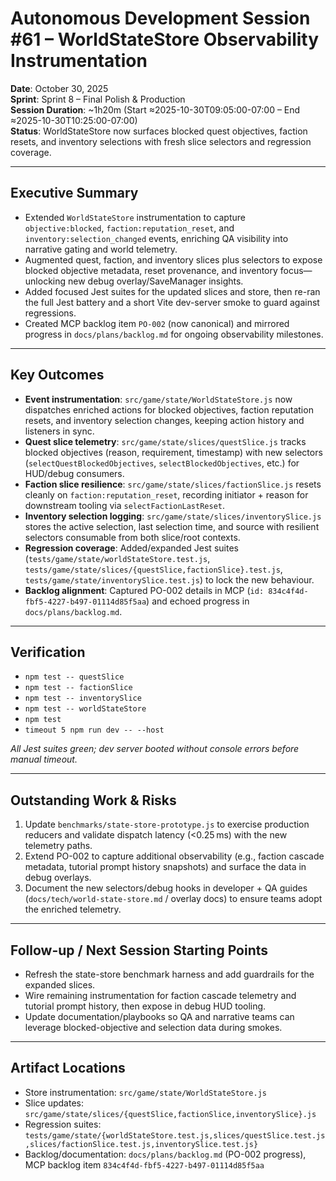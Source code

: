 # Autonomous Development Session #61 – WorldStateStore Observability Instrumentation

**Date**: October 30, 2025  \
**Sprint**: Sprint 8 – Final Polish & Production  \
**Session Duration**: ~1h20m (Start ≈2025-10-30T09:05:00-07:00 – End ≈2025-10-30T10:25:00-07:00)  \
**Status**: WorldStateStore now surfaces blocked quest objectives, faction resets, and inventory selections with fresh slice selectors and regression coverage.

---

## Executive Summary
- Extended `WorldStateStore` instrumentation to capture `objective:blocked`, `faction:reputation_reset`, and `inventory:selection_changed` events, enriching QA visibility into narrative gating and world telemetry.
- Augmented quest, faction, and inventory slices plus selectors to expose blocked objective metadata, reset provenance, and inventory focus—unlocking new debug overlay/SaveManager insights.
- Added focused Jest suites for the updated slices and store, then re-ran the full Jest battery and a short Vite dev-server smoke to guard against regressions.
- Created MCP backlog item `PO-002` (now canonical) and mirrored progress in `docs/plans/backlog.md` for ongoing observability milestones.

---

## Key Outcomes
- **Event instrumentation**: `src/game/state/WorldStateStore.js` now dispatches enriched actions for blocked objectives, faction reputation resets, and inventory selection changes, keeping action history and listeners in sync.
- **Quest slice telemetry**: `src/game/state/slices/questSlice.js` tracks blocked objectives (reason, requirement, timestamp) with new selectors (`selectQuestBlockedObjectives`, `selectBlockedObjectives`, etc.) for HUD/debug consumers.
- **Faction slice resilience**: `src/game/state/slices/factionSlice.js` resets cleanly on `faction:reputation_reset`, recording initiator + reason for downstream tooling via `selectFactionLastReset`.
- **Inventory selection logging**: `src/game/state/slices/inventorySlice.js` stores the active selection, last selection time, and source with resilient selectors consumable from both slice/root contexts.
- **Regression coverage**: Added/expanded Jest suites (`tests/game/state/worldStateStore.test.js`, `tests/game/state/slices/{questSlice,factionSlice}.test.js`, `tests/game/state/inventorySlice.test.js`) to lock the new behaviour.
- **Backlog alignment**: Captured PO-002 details in MCP (`id: 834c4f4d-fbf5-4227-b497-01114d85f5aa`) and echoed progress in `docs/plans/backlog.md`.

---

## Verification
- `npm test -- questSlice`
- `npm test -- factionSlice`
- `npm test -- inventorySlice`
- `npm test -- worldStateStore`
- `npm test`
- `timeout 5 npm run dev -- --host`

_All Jest suites green; dev server booted without console errors before manual timeout._

---

## Outstanding Work & Risks
1. Update `benchmarks/state-store-prototype.js` to exercise production reducers and validate dispatch latency (<0.25 ms) with the new telemetry paths.
2. Extend PO-002 to capture additional observability (e.g., faction cascade metadata, tutorial prompt history snapshots) and surface the data in debug overlays.
3. Document the new selectors/debug hooks in developer + QA guides (`docs/tech/world-state-store.md` / overlay docs) to ensure teams adopt the enriched telemetry.

---

## Follow-up / Next Session Starting Points
- Refresh the state-store benchmark harness and add guardrails for the expanded slices.
- Wire remaining instrumentation for faction cascade telemetry and tutorial prompt history, then expose in debug HUD tooling.
- Update documentation/playbooks so QA and narrative teams can leverage blocked-objective and selection data during smokes.

---

## Artifact Locations
- Store instrumentation: `src/game/state/WorldStateStore.js`
- Slice updates: `src/game/state/slices/{questSlice,factionSlice,inventorySlice}.js`
- Regression suites: `tests/game/state/{worldStateStore.test.js,slices/questSlice.test.js,slices/factionSlice.test.js,inventorySlice.test.js}`
- Backlog/documentation: `docs/plans/backlog.md` (PO-002 progress), MCP backlog item `834c4f4d-fbf5-4227-b497-01114d85f5aa`


